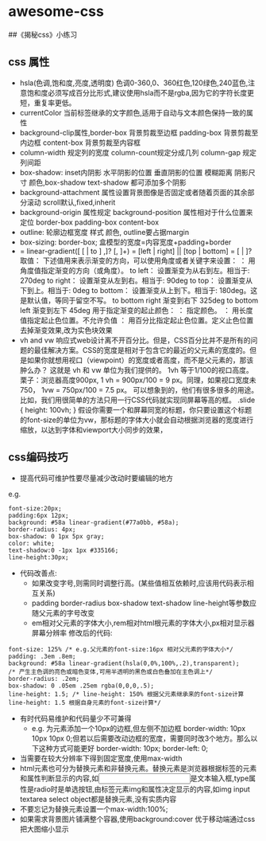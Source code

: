 # awesome-css

##《揭秘css》小练习

## css 属性
 * hsla(色调,饱和度,亮度,透明度) 色调0-360,0、360红色,120绿色,240蓝色,注意饱和度必须写成百分比形式,建议使用hsla而不是rgba,因为它的字符长度更短，重复率更低。
 * currentColor 当前标签继承的文字颜色,适用于自动与文本颜色保持一致的属性
 * background-clip属性,border-box 背景剪裁至边框 padding-box 背景剪裁至内边框 content-box 背景剪裁至内容框
 * column-width 规定列的宽度 column-count规定分成几列 column-gap 规定列间距
 * box-shadow: inset内阴影 水平阴影的位置 垂直阴影的位置 模糊距离 阴影尺寸 颜色,box-shadow text-shadow 都可添加多个阴影
 * background-attachment 属性设置背景图像是否固定或者随着页面的其余部分滚动 scroll默认,fixed,inherit
 * background-origin 属性规定 background-position 属性相对于什么位置来定位 border-box padding-box content-box
 * outline: 轮廓边框宽度 样式 颜色, outline要占据margin
 * box-sizing: border-box; 盒模型的宽度=内容宽度+padding+border
 * <linear-gradient> = linear-gradient([ [ <angle> | to <side-or-corner> ] ,]? <color-stop>[, <color-stop>]+)
   <side-or-corner> = [left | right] || [top | bottom]
   <color-stop> = <color> [ <length> | <percentage> ]?
   取值：
   下述值用来表示渐变的方向，可以使用角度或者关键字来设置：
   <angle>：
   用角度值指定渐变的方向（或角度）。
   to left：
   设置渐变为从右到左。相当于: 270deg
   to right：
   设置渐变从左到右。相当于: 90deg
   to top：
   设置渐变从下到上。相当于: 0deg
   to bottom：
   设置渐变从上到下。相当于: 180deg。这是默认值，等同于留空不写。
   to bottom right 
   渐变到右下 325deg
   to bottom left 
   渐变到左下 45deg 
   <color-stop> 用于指定渐变的起止颜色：
   <color>：
   指定颜色。
   <length>：
   用长度值指定起止色位置。不允许负值
   <percentage>：
   用百分比指定起止色位置。定义止色位置去掉渐变效果,改为实色块效果
  * vh and vw
    响应式web设计离不开百分比。但是，CSS百分比并不是所有的问题的最佳解决方案。CSS的宽度是相对于包含它的最近的父元素的宽度的。但是如果你就想用视口（viewpoint）的宽度或者高度，而不是父元素的，那该肿么办？ 这就是 vh 和 vw 单位为我们提供的。
    1vh 等于1/100的视口高度。栗子：浏览器高度900px, 1 vh = 900px/100 = 9 px。同理，如果视口宽度未750， 1vw = 750px/100 = 7.5 px。
    可以想象到的，他们有很多很多的用途。比如，我们用很简单的方法只用一行CSS代码就实现同屏幕等高的框。
    .slide {
        height: 100vh;
    }
    假设你需要一个和屏幕同宽的标题，你只要设置这个标题的font-size的单位为vw，那标题的字体大小就会自动根据浏览器的宽度进行缩放，以达到字体和viewport大小同步的效果，

## css编码技巧
 * 提高代码可维护性要尽量减少改动时要编辑的地方
  
  e.g.
  
 ```
 font-size:20px;
 padding:6px 12px;
 background: #58a linear-gradient(#77a0bb, #58a);
 border-radius: 4px;
 box-shadow: 0 1px 5px gray;
 color: white;
 text-shadow:0 -1px 1px #335166;
 line-height:30px;
 ```
 
 * 代码改善点:
   * 如果改变字号,则需同时调整行高。(某些值相互依赖时,应该用代码表示相互关系)
   * padding border-radius box-shadow text-shadow line-height等参数应随父元素的字号改变
   * em相对父元素的字体大小,rem相对html根元素的字体大小,px相对显示器屏幕分辨率
 修改后的代码:
 
 ```
 font-size: 125% /* e.g.父元素的font-size:16px 相对父元素的字体大小*/
 padding: .3em .8em;
 background: #58a linear-gradient(hsla(0,0%,100%,.2),transparent); 
 /* 产生主色调的亮色或暗色变体,可用半透明的黑色或白色叠加在主色调上*/
 border-radius: .2em;
 box-shadow: 0 .05em .25em rgba(0,0,0,.5);
 line-height: 1.5; /* line-height: 150% 根据父元素继承来的font-size计算 line-height: 1.5 根据自身元素的font-size计算*/
 ```
 
 * 有时代码易维护和代码量少不可兼得
   * e.g. 为元素添加一个10px的边框,但左侧不加边框 border-width: 10px 10px 10px 0;但若以后需要改动边框的宽度，需要同时改3个地方。那么以下这种方式可能更好 border-width: 10px; border-left: 0;
 * 当需要在较大分辨率下得到固定宽度,使用max-width
 * html元素也可分为替换元素和非替换元素。替换元素是浏览器根据标签的元素和属性判断显示的内容,如<input type="text"/>是文本输入框,type属性是radio时是单选按钮,<img src="">由标签元素img和属性决定显示的内容,如img input textarea select object都是替换元素,没有实质内容
 * 不要忘记为替换元素设置一个max-width:100%;
 * 如果需求背景图片铺满整个容器,使用background:cover 优于移动端通过css把大图缩小显示
